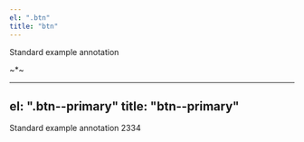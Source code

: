 ```yaml
---
el: ".btn"
title: "btn"
---
```

Standard example annotation

~*~

---
el: ".btn--primary"
title: "btn--primary"
---
Standard example annotation 2334